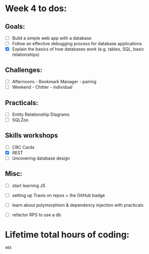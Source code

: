 # Week 4 to dos:  

## Goals:

- [ ] Build a simple web app with a database
- [ ] Follow an effective debugging process for database applications
- [x] Explain the basics of how databases work (e.g. tables, SQL, basic relationships)

## Challenges:

- [ ] Afternoons - Bookmark Manager - pairing
- [ ] Weekend - Chitter - individual

## Practicals:

- [ ] Entity Relationship Diagrams
- [ ] SQLZoo

## Skills workshops
- [ ] CRC Cards
- [x] REST
- [ ] Uncovering database design 

## Misc:
- [ ] start learning JS
- [ ] setting up Travis on repos + the GitHub badge
- [ ] learn about polymorphism & dependency injection with practicals
- [ ] refactor RPS to use a db






# Lifetime total hours of coding:

```
465
```
